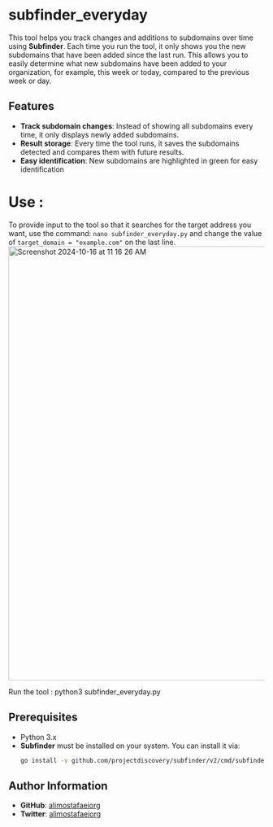 # subfinder_everyday


This tool helps you track changes and additions to subdomains over time using **Subfinder**. Each time you run the tool, it only shows you the new subdomains that have been added since the last run. This allows you to easily determine what new subdomains have been added to your organization, for example, this week or today, compared to the previous week or day.

## Features

- **Track subdomain changes**: Instead of showing all subdomains every time, it only displays newly added subdomains.
- **Result storage**: Every time the tool runs, it saves the subdomains detected and compares them with future results.
- **Easy identification**: New subdomains are highlighted in green for easy identification

# Use : 
To provide input to the tool so that it searches for the target address you want, use the command: `nano subfinder_everyday.py` and change the value of `target_domain = "example.com"` on the last line.<img width="853" alt="Screenshot 2024-10-16 at 11 16 26 AM" src="https://github.com/user-attachments/assets/afd60430-605e-42df-a879-62726aead05a">


Run the tool :‌
  python3 subfinder_everyday.py
 
## Prerequisites

- Python 3.x
- **Subfinder** must be installed on your system. You can install it via:
  ```bash
  go install -v github.com/projectdiscovery/subfinder/v2/cmd/subfinder@latest

## Author Information

- **GitHub**: [alimostafaeiorg](https://github.com/alimostafaeiorg)
- **Twitter**: [alimostafaeiorg](https://twitter.com/alimostafaeiorg)
